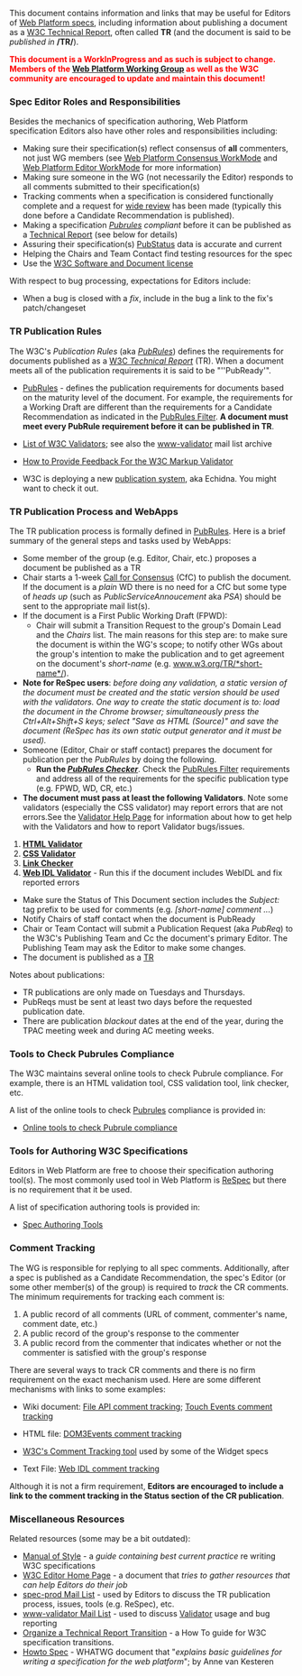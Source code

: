 This document contains information and links that may be useful for Editors of [Web Platform specs](PubStatus.md), including information about publishing a document as a [W3C Technical Report](https://www.w3.org/TR/), often called **TR** (and the document is said to be *published in* **/TR/**).

<span style="color:#ff0000">**This document is a WorkInProgress and as such is subject to change. Members of the [Web Platform Working Group](WorkMode.md) as well as the W3C community are encouraged to update and maintain this document!**</span>

### Spec Editor Roles and Responsibilities

Besides the mechanics of specification authoring, Web Platform specification Editors also have other roles and responsibilities including:

-   Making sure their specification(s) reflect consensus of **all** commenters, not just WG members (see [Web Platform Consensus WorkMode](WorkMode.md#consensus-and-call-for-consensus) and [Web Platform Editor WorkMode](WorkMode.md#editors) for more information)
-   Making sure someone in the WG (not necessarily the Editor) responds to all comments submitted to their specification(s)
-   Tracking comments when a specification is considered functionally complete and a request for [wide review](http://www.w3.org/2015/Process-20150901/#wide-review) has been made (typically this done before a Candidate Recommendation is published).
-   Making a specification *[Pubrules](https://www.w3.org/2005/07/pubrules) compliant* before it can be published as a [Technical Report](https://www.w3.org/TR/) (see below for details)
-   Assuring their specification(s) [PubStatus](https://www.w3.org/WebPlatform/WG/PubStatus) data is accurate and current
-   Helping the Chairs and Team Contact find testing resources for the spec
-   Use the [W3C Software and Document license](https://www.w3.org/Consortium/Legal/copyright-software)

With respect to bug processing, expectations for Editors include:

-   When a bug is closed with a *fix*, include in the bug a link to the fix's patch/changeset

### TR Publication Rules

The W3C's *Publication Rules* (aka [*PubRules*](https://www.w3.org/2005/07/pubrules)) defines the requirements for documents published as a [W3C *Technical Report*](https://www.w3.org/TR/) (TR). When a document meets all of the publication requirements it is said to be "''PubReady'".

-   [PubRules](https://www.w3.org/2005/07/pubrules) - defines the publication requirements for documents based on the maturity level of the document. For example, the requirements for a Working Draft are different than the requirements for a Candidate Recommendation as indicated in the [PubRules Filter](https://www.w3.org/2005/07/pubrules?uimode=filter). **A document must meet every PubRule requirement before it can be published in TR**.

-   [List of W3C Validators](https://www.w3.org/QA/Tools/); see also the [www-validator](http://lists.w3.org/Archives/Public/www-validator/) mail list archive

-   [How to Provide Feedback For the W3C Markup Validator](http://validator.w3.org/feedback.html)

-   W3C is deploying a new [publication system](https://github.com/w3c/echidna/wiki), aka Echidna. You might want to check it out.

### TR Publication Process and WebApps

The TR publication process is formally defined in [PubRules](https://www.w3.org/2005/07/pubrules). Here is a brief summary of the general steps and tasks used by WebApps:

-   Some member of the group (e.g. Editor, Chair, etc.) proposes a document be published as a TR
-   Chair starts a 1-week [Call for Consensus](WorkMode.md#consensus-and-call-for-consensus) (CfC) to publish the document. If the document is a *plain* WD there is no need for a CfC but some type of *heads up* (such as *PublicServiceAnnoucement* aka *PSA*) should be sent to the appropriate mail list(s).
-   If the document is a First Public Working Draft (FPWD):
    -   Chair will submit a Transition Request to the group's Domain Lead and the *Chairs* list. The main reasons for this step are: to make sure the document is within the WG's scope; to notify other WGs about the group's intention to make the publication and to get agreement on the document's *short-name* (e.g. www.w3.org/TR/*short-name*/).
-   **Note for ReSpec users**: *before doing any validation, a static version of the document must be created and the static version should be used with the validators. One way to create the static document is to: load the document in the Chrome browser; simultaneously press the Ctrl+Alt+Shift+S keys; select "Save as HTML (Source)" and save the document (ReSpec has its own static output generator and it must be used).*
-   Someone (Editor, Chair or staff contact) prepares the document for publication per the *PubRules* by doing the following.
    -   **Run the *[PubRules Checker](https://www.w3.org/2005/07/pubrules)***. Check the [PubRules Filter](https://www.w3.org/2005/07/pubrules?uimode=filter) requirements and address all of the requirements for the specific publication type (e.g. FPWD, WD, CR, etc.)
-   **The document must pass at least the following Validators**. Note some validators (especially the CSS validator) may report errors that are not errors.See the [Validator Help Page](http://validator.w3.org/feedback.html) for information about how to get help with the Validators and how to report Validator bugs/issues.

1.  **[HTML Validator](http://validator.w3.org/)**
2.  **[CSS Validator](http://jigsaw.w3.org/css-validator/)**
3.  **[Link Checker](http://validator.w3.org/checklink)**
4.  **[Web IDL Validator](https://www.w3.org/2009/07/webidl-check)** - Run this if the document includes WebIDL and fix reported errors

-   Make sure the Status of This Document section includes the *Subject:* tag prefix to be used for comments (e.g. *[short-name] comment ...*)
-   Notify Chairs of staff contact when the document is PubReady
-   Chair or Team Contact will submit a Publication Request (aka *PubReq*) to the W3C's Publishing Team and Cc the document's primary Editor. The Publishing Team may ask the Editor to make some changes.
-   The document is published as a [TR](https://www.w3.org/TR/)

Notes about publications:

-   TR publications are only made on Tuesdays and Thursdays.
-   PubReqs must be sent at least two days before the requested publication date.
-   There are publication *blackout* dates at the end of the year, during the TPAC meeting week and during AC meeting weeks.

### Tools to Check Pubrules Compliance

The W3C maintains several online tools to check Pubrule compliance. For example, there is an HTML validation tool, CSS validation tool, link checker, etc.

A list of the online tools to check [Pubrules](https://www.w3.org/2005/07/pubrules) compliance is provided in:

-   [Online tools to check Pubrule compliance](https://www.w3.org/2003/Editors/#tools)

### Tools for Authoring W3C Specifications

Editors in Web Platform are free to choose their specification authoring tool(s). The most commonly used tool in Web Platform is [ReSpec](http://dev.w3.org/2009/dap/ReSpec.js/documentation.html) but there is no requirement that it be used.

A list of specification authoring tools is provided in:

-   [Spec Authoring Tools](https://www.w3.org/2003/Editors/#authoring)

### Comment Tracking

The WG is responsible for replying to all spec comments. Additionally, after a spec is published as a Candidate Recommendation, the spec's Editor (or some other member(s) of the group) is required to *track* the CR comments. The minimum requirements for tracking each comment is:

1.  A public record of all comments (URL of comment, commenter's name, comment date, etc.)
2.  A public record of the group's response to the commenter
3.  A public record from the commenter that indicates whether or not the commenter is satisfied with the group's response

There are several ways to track CR comments and there is no firm requirement on the exact mechanism used. Here are some different mechanisms with links to some examples:

-   Wiki document: [File API comment tracking](https://www.w3.org/wiki/Webapps/LCWD-FileAPI-20130912); [Touch Events comment tracking](https://www.w3.org/2010/webevents/wiki/TouchEvents-LCWD-13-Sep-2011)

-   HTML file: [DOM3Events comment tracking](http://dev.w3.org/2006/webapi/DOM-Level-3-Events/dc.html)

-   [W3C's Comment Tracking tool](https://www.w3.org/2006/02/lc-comments-tracker/42538/) used by some of the Widget specs

-   Text File: [Web IDL comment tracking](http://dev.w3.org/2006/webapi/WebIDL/lc1.txt)

Although it is not a firm requirement, **Editors are encouraged to include a link to the comment tracking in the Status section of the CR publication**.

### Miscellaneous Resources

Related resources (some may be a bit outdated):

-   [Manual of Style](https://www.w3.org/2001/06/manual/) - a *guide containing best current practice* re writing W3C specifications
-   [W3C Editor Home Page](https://www.w3.org/2003/Editors/) - a document that *tries to gather resources that can help Editors do their job*
-   [spec-prod Mail List](http://lists.w3.org/Archives/Public/spec-prod/) - used by Editors to discuss the TR publication process, issues, tools (e.g. ReSpec), etc.
-   [www-validator Mail List](http://lists.w3.org/Archives/Public/www-validator/) - used to discuss [Validator](https://www.w3.org/QA/Tools/) usage and bug reporting
-   [Organize a Technical Report Transition](http://services.w3.org/xslt?xmlfile=https://www.w3.org/2005/08/01-transitions.html&xslfile=https://www.w3.org/2005/08/transitions.xsl) - a How To guide for W3C specification transitions.
-   [Howto Spec](http://wiki.whatwg.org/wiki/Howto_spec) - WHATWG document that "*explains basic guidelines for writing a specification for the web platform*"; by Anne van Kesteren

